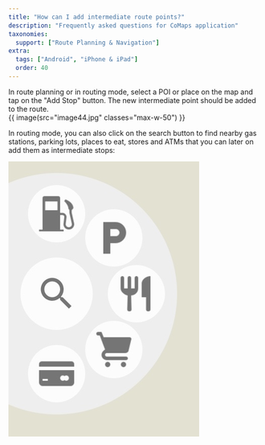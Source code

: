 ```yaml
---
title: "How can I add intermediate route points?"
description: "Frequently asked questions for CoMaps application"
taxonomies:
  support: ["Route Planning & Navigation"]
extra:
  tags: ["Android", "iPhone & iPad"]
  order: 40
---
```


In route planning or in routing mode, select a POI or place on the map and tap on the "Add Stop" button. The new intermediate point should be added to the route.  
{{ image(src="image44.jpg" classes="max-w-50") }}

In routing mode, you can also click on the search button to find nearby gas stations, parking lots, places to eat, stores and ATMs that you can later on add them as intermediate stops:

![](image31.jpg)
